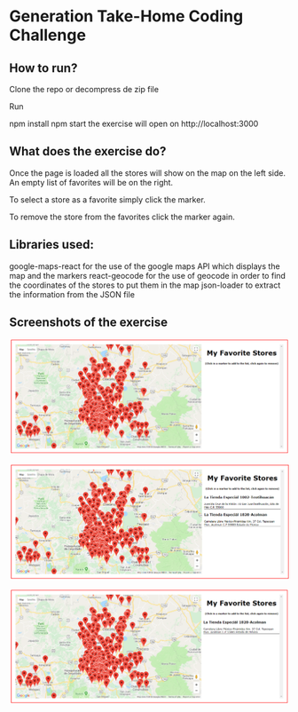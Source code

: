 Generation Take-Home Coding Challenge
=================================

## How to run?
Clone the repo or decompress de zip file

Run

npm install
npm start
the exercise will open on http://localhost:3000

## What does the exercise do?
Once the page is loaded all the stores will show on the map on the left side. An empty list of favorites will be on the right.

To select a store as a favorite simply click the marker.

To remove the store from the favorites click the marker again.

## Libraries used:

google-maps-react for the use of the google maps API which displays the map and the markers
react-geocode for the use of geocode in order to find the coordinates of the stores to put them in the map
json-loader to extract the information from the JSON file

## Screenshots of the exercise

![Image 1](./screenshots/screenshot1.png)

![Image 2](./screenshots/screenshot2.png)

![Image 3](./screenshots/screenshot3.png)